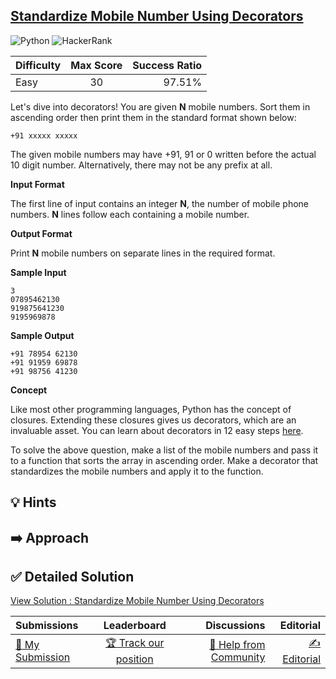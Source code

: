 ## [Standardize Mobile Number Using Decorators](https://www.hackerrank.com/challenges/standardize-mobile-number-using-decorators)

![Python](https://img.shields.io/badge/python-3670A0?style=for-the-badge&logo=python&logoColor=ffdd54) ![HackerRank](https://img.shields.io/badge/-Hackerrank-2EC866?style=for-the-badge&logo=HackerRank&logoColor=white)

| Difficulty | Max Score | Success Ratio |
| :--------- | :-------: | ------------: |
| Easy       |    30     |        97.51% |

Let's dive into decorators! You are given **N** mobile numbers. Sort them in ascending order then print them in the standard format shown below:  
  




```
+91 xxxxx xxxxx

```

  
The given mobile numbers may have +91, 91 or 0 written before the actual 10 digit number. Alternatively, there may not be any prefix at all.
  



**Input Format**


The first line of input contains an integer **N**, the number of mobile phone numbers.
**N** lines follow each containing a mobile number.


**Output Format**


Print **N** mobile numbers on separate lines in the required format.


**Sample Input**



```
3
07895462130
919875641230
9195969878

```

**Sample Output**



```
+91 78954 62130
+91 91959 69878
+91 98756 41230

```

**Concept**


Like most other programming languages, Python has the concept of closures. Extending these closures gives us decorators, which are an invaluable asset. You can learn about decorators in 12 easy steps [here](http://simeonfranklin.com/blog/2012/jul/1/python-decorators-in-12-steps/).  

To solve the above question, make a list of the mobile numbers and pass it to a function that sorts the array in ascending order. Make a decorator that standardizes the mobile numbers and apply it to the function.


## 💡 Hints 

## ➡️ Approach 

## ✅ Detailed Solution
[View Solution : Standardize Mobile Number Using Decorators](./standardize_mobile_number_using_decorators.py)

| Submissions                                                                                                     |                                                     Leaderboard                                                      |                                                                                                     Discussions |                                                                                                 Editorial |
| :-------------------------------------------------------------------------------------------------------------- | :------------------------------------------------------------------------------------------------------------------: | --------------------------------------------------------------------------------------------------------------: | --------------------------------------------------------------------------------------------------------: |
| [📝 My Submission](https://www.hackerrank.com/challenges/standardize-mobile-number-using-decorators/submissions) | [🏆 Track our position](https://www.hackerrank.com/challenges/standardize-mobile-number-using-decorators/leaderboard) | [🤔 Help from Community](https://www.hackerrank.com/challenges/standardize-mobile-number-using-decorators/forum) | [✍️ Editorial](https://www.hackerrank.com/challenges/standardize-mobile-number-using-decorators/editorial) |

